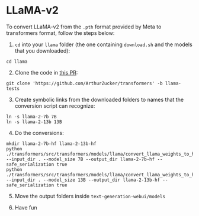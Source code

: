 # LLaMA-v2

To convert LLaMA-v2 from the `.pth` format provided by Meta to transformers format, follow the steps below:

1) `cd` into your `llama` folder (the one containing `download.sh` and the models that you downloaded):

```
cd llama
```

2) Clone the code in [this PR](https://github.com/huggingface/transformers/pull/24891):

```
git clone 'https://github.com/ArthurZucker/transformers' -b llama-tests

```

3) Create symbolic links from the downloaded folders to names that the conversion script can recognize:

```
ln -s llama-2-7b 7B
ln -s llama-2-13b 13B
```

4) Do the conversions:

```
mkdir llama-2-7b-hf llama-2-13b-hf
python ./transformers/src/transformers/models/llama/convert_llama_weights_to_hf.py --input_dir . --model_size 7B --output_dir llama-2-7b-hf --safe_serialization true
python ./transformers/src/transformers/models/llama/convert_llama_weights_to_hf.py --input_dir . --model_size 13B --output_dir llama-2-13b-hf --safe_serialization true
```

5) Move the output folders inside `text-generation-webui/models`

6) Have fun
